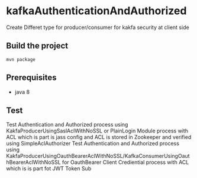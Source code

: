 # kafkaAuthenticationAndAuthorized

Create Differet type for producer/consumer for kakfa security at client side

## Build the project
```
mvn package
```

## Prerequisites
- java 8

## Test
Test Authentication and Authorized process using KakfaProducerUsingSaslAclWithNoSSL or PlainLogin Module process with ACL which is  part is jass config and ACL is stored in Zookeeper and verified using SimpleAclAuthorizer
Test Authentication and Authorized process using KakfaProducerUsingOauthBearerAclWithNoSSL/KafkaConsumerUsingOauthBearerAclWithNoSSL for OauthBearer Client Crediential process with ACL which is is part fot JWT Token Sub 
